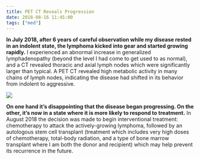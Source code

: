 ```yaml
---
title: PET CT Reveals Progression
date: 2018-08-16 11:45:00
tags: ["med"]
---
```




**In July 2018, after 6 years of careful observation while my disease rested in an indolent state, the lymphoma kicked into gear and started growing rapidly.** I experienced an abnormal increase in generalized lymphadenopathy (beyond the level I had come to get used to as normal), and a CT revealed thoracic and axial lymph nodes which were significantly larger than typical. A PET CT revealed high metabolic activity in many chains of lymph nodes, indicating the disease had shifted in its behavior from indolent to aggressive.

<a href="https://swharden.com/static/2018/08/16/2012vs2018.png">
<img src="https://swharden.com/static/2018/08/16/2012vs2018.png" class="w-75">
</a>

**On one hand it’s disappointing that the disease began progressing. On the other, it’s now in a state where it is more likely to respond to treatment.** In August 2018 the decision was made to begin interventional treatment: chemotherapy to attack the actively-growing lymphoma, followed by an autologous stem cell transplant (treatment which includes very high doses of chemotherapy, total-body radiation, and a type of bone marrow transplant where I am both the donor and recipient) which may help prevent its recurrence in the future.